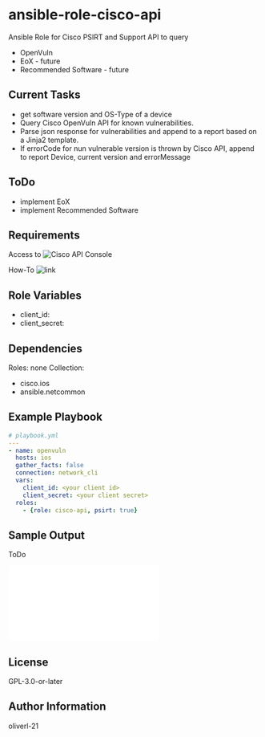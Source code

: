 # ansible-role-cisco-api
Ansible Role for Cisco PSIRT and Support API to query

- OpenVuln
- EoX - future
- Recommended Software - future

## Current Tasks

- get software version and OS-Type of a device
- Query Cisco OpenVuln API for known vulnerabilities.
- Parse json response for vulnerabilities and append to a report based on a Jinja2 template.
- If errorCode for nun vulnerable version is thrown by Cisco API, append to report Device, current version and errorMessage

## ToDo

- implement EoX
- implement Recommended Software

## Requirements

Access to ![Cisco API Console](https://apiconsole.cisco.com/)

How-To ![link](https://community.cisco.com/t5/services-documents/accessing-the-cisco-psirt-openvuln-api-using-curl/ta-p/3652897)

## Role Variables

- client_id: <your client id>
- client_secret: <your client secret>

## Dependencies

Roles: none
Collection:

- cisco.ios
- ansible.netcommon

## Example Playbook

```yaml
# playbook.yml
---
- name: openvuln
  hosts: ios
  gather_facts: false
  connection: network_cli
  vars:
    client_id: <your client id>
    client_secret: <your client secret>
  roles:
    - {role: cisco-api, psirt: true}
```
## Sample Output

ToDo

![Sample PSIRT Report](./sample/report.md)
## License

GPL-3.0-or-later

## Author Information

oliverl-21
